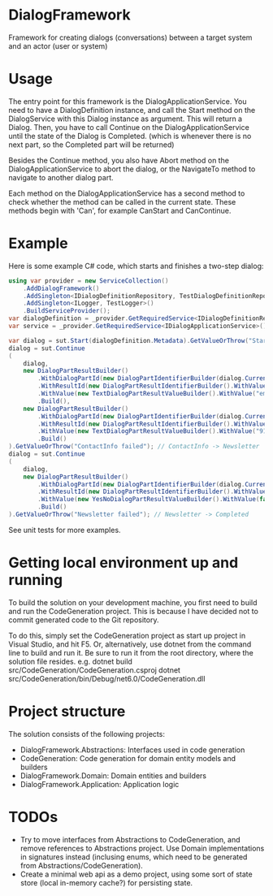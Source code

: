 # DialogFramework
Framework for creating dialogs (conversations) between a target system and an actor (user or system)

# Usage
The entry point for this framework is the DialogApplicationService.
You need to have a DialogDefinition instance, and call the Start method on the DialogService with this Dialog instance as argument. 
This will return a Dialog. Then, you have to call Continue on the DialogApplicationService until the state of the Dialog is Completed. (which is whenever there is no next part, so the Completed part will be returned)

Besides the Continue method, you also have Abort method on the DialogApplicationService to abort the dialog, or the NavigateTo method to navigate to another dialog part.

Each method on the DialogApplicationService has a second method to check whether the method can be called in the current state.
These methods begin with 'Can', for example CanStart and CanContinue.

# Example
Here is some example C# code, which starts and finishes a two-step dialog:

```C#
using var provider = new ServiceCollection()
    .AddDialogFramework()
    .AddSingleton<IDialogDefinitionRepository, TestDialogDefinitionRepository>()
    .AddSingleton<ILogger, TestLogger>()
    .BuildServiceProvider();
var dialogDefinition = _provider.GetRequiredService<IDialogDefinitionRepository>().GetDialogDefinition(new DialogDefinitionIdentifier(nameof(SimpleFormFlowDialog), "1.0.0"))!;
var service = _provider.GetRequiredService<IDialogApplicationService>();

var dialog = sut.Start(dialogDefinition.Metadata).GetValueOrThrow("Start failed");
dialog = sut.Continue
(
    dialog,
    new DialogPartResultBuilder()
        .WithDialogPartId(new DialogPartIdentifierBuilder(dialog.CurrentPartId))
        .WithResultId(new DialogPartResultIdentifierBuilder().WithValue("EmailAddress"))
        .WithValue(new TextDialogPartResultValueBuilder().WithValue("email@address.com"))
        .Build(),
    new DialogPartResultBuilder()
        .WithDialogPartId(new DialogPartIdentifierBuilder(dialog.CurrentPartId))
        .WithResultId(new DialogPartResultIdentifierBuilder().WithValue("TelephoneNumber"))
        .WithValue(new TextDialogPartResultValueBuilder().WithValue("911"))
        .Build()
).GetValueOrThrow("ContactInfo failed"); // ContactInfo -> Newsletter
dialog = sut.Continue
(
    dialog,
    new DialogPartResultBuilder()
        .WithDialogPartId(new DialogPartIdentifierBuilder(dialog.CurrentPartId))
        .WithResultId(new DialogPartResultIdentifierBuilder().WithValue("SignUpForNewsletter"))
        .WithValue(new YesNoDialogPartResultValueBuilder().WithValue(false))
        .Build()
).GetValueOrThrow("Newsletter failed"); // Newsletter -> Completed
```

See unit tests for more examples.

# Getting local environment up and running

To build the solution on your development machine, you first need to build and run the CodeGeneration project.
This is because I have decided not to commit generated code to the Git repository.

To do this, simply set the CodeGeneration project as start up project in Visual Studio, and hit F5.
Or, alternatively, use dotnet from the command line to build and run it.
Be sure to run it from the root directory, where the solution file resides.
e.g.
dotnet build src/CodeGeneration/CodeGeneration.csproj
dotnet src/CodeGeneration/bin/Debug/net6.0/CodeGeneration.dll

# Project structure

The solution consists of the following projects:
- DialogFramework.Abstractions: Interfaces used in code generation
- CodeGeneration: Code generation for domain entity models and builders
- DialogFramework.Domain: Domain entities and builders
- DialogFramework.Application: Application logic

# TODOs

- Try to move interfaces from Abstractions to CodeGeneration, and remove references to Abstractions project. Use Domain implementations in signatures instead (inclusing enums, which need to be generated from Abstractions/CodeGeneration).
- Create a minimal web api as a demo project, using some sort of state store (local in-memory cache?) for persisting state.